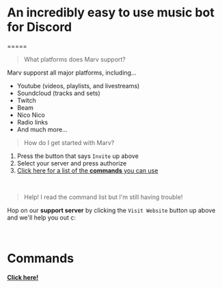 # An incredibly easy to use music bot for Discord
=====

> What platforms does Marv support?

Marv supporst all major platforms, including...
- Youtube (videos, playlists, and livestreams)
- Soundcloud (tracks and sets)
- Twitch
- Beam
- Nico Nico
- Radio links
- And much more...

> How do I get started with Marv?

1) Press the button that says `Invite` up above<br>
2) Select your server and press authorize<br>
3) [Click here for a list of the **commands** you can use](/marv/commands)

<br>

> Help! I read the command list but I'm still having trouble!

Hop on our **support server** by clicking the `Visit Website` button up above and we'll help you out c:

<br>

# Commands

[**Click here!**](/marv/commands)
